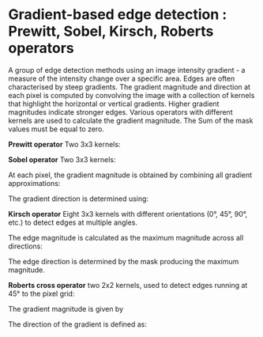 # Gradient-based edge detection : Prewitt, Sobel, Kirsch, Roberts operators

A group of edge detection methods using an image intensity gradient - a measure of the intensity change over a specific area. Edges are often characterised by steep gradients. The gradient magnitude and direction at each pixel is computed by convolving the image with a collection of kernels that highlight the horizontal or vertical gradients. Higher gradient magnitudes indicate stronger edges. Various operators with different kernels are used to calculate the gradient magnitude. The Sum of the mask values must be equal to zero.

**Prewitt operator**
Two 3x3 kernels:


**Sobel operator**
Two 3x3 kernels:


At each pixel, the gradient magnitude is obtained by combining all gradient approximations:

The gradient direction is determined using:




**Kirsch operator**
Eight 3x3 kernels with different orientations (0°, 45°, 90°, etc.) to detect edges at multiple angles.


The edge magnitude is calculated as the maximum magnitude across all directions:

The edge direction is determined by the mask producing the maximum magnitude. 

**Roberts cross operator**
two 2x2 kernels, used to detect edges running at 45° to the pixel grid:

The gradient magnitude is given by 

The direction of the gradient is defined as: 










